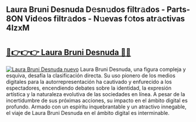## Laura Bruni Desnuda D𝚎sn𝚞dos filtr𝚊dos - Parts-8ON Vid𝚎os filtr𝚊dos - N𝚞evas f𝚘tos atr𝚊ctivas 4IzxM

# <h2><a href="http://mb16mci.tromn.icu/?c=Laura+Bruni+Desnuda">🔗👉👉👉 Laura Bruni Desnuda 🔗🔗</a></h2>

[![Laura Bruni Desnuda nuevo](https://i.imgur.com/pEAQMta.gif)](http://mb16mci.tromn.icu/?c=Laura+Bruni+Desnuda)
Laura Bruni Desnuda, una figura compleja y esquiva, desafía la clasificación directa. Su uso pionero de los medios digitales para la autorrepresentación ha cautivado y enfurecido a los espectadores, encendiendo debates sobre la identidad, la expresión artística y la naturaleza evolutiva de las sociedades en línea. A pesar de la incertidumbre de sus próximas acciones, su impacto en el ámbito digital es profundo. Armado con un espíritu inquebrantable y un atractivo innegable, el viaje de Laura Bruni Desnuda en el ámbito digital es interminable.
